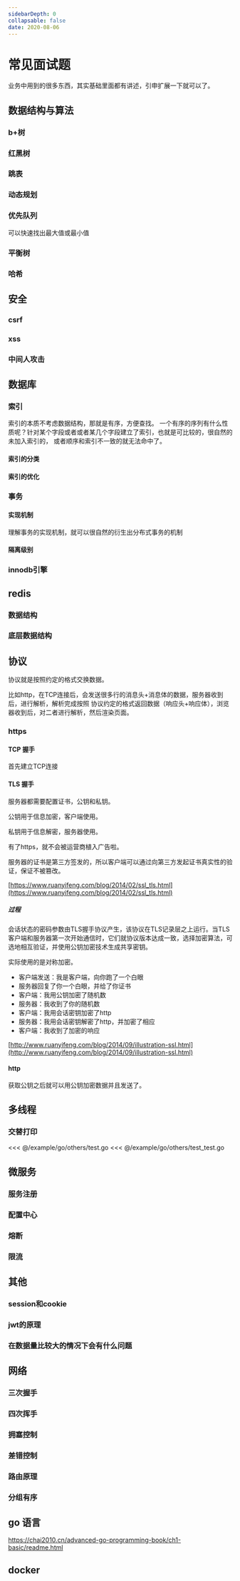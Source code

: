 ```yaml
---
sidebarDepth: 0
collapsable: false
date: 2020-08-06
---
```


# 常见面试题

业务中用到的很多东西，其实基础里面都有讲述，引申扩展一下就可以了。

## 数据结构与算法

### b+树

### 红黑树

### 跳表

### 动态规划

### 优先队列

可以快速找出最大值或最小值

### 平衡树

### 哈希

## 安全

### csrf

### xss

### 中间人攻击

## 数据库

### 索引

索引的本质不考虑数据结构，那就是有序，方便查找。
一个有序的序列有什么性质呢？针对某个字段或者或者某几个字段建立了索引，也就是可比较的，很自然的未加入索引的，
或者顺序和索引不一致的就无法命中了。

#### 索引的分类

#### 索引的优化

### 事务

#### 实现机制

理解事务的实现机制，就可以很自然的衍生出分布式事务的机制

#### 隔离级别

### innodb引擎

## redis

### 数据结构

### 底层数据结构

## 协议

协议就是按照约定的格式交换数据。

比如http，在TCP连接后，会发送很多行的消息头+消息体的数据，服务器收到后，进行解析，解析完成按照
协议约定的格式返回数据（响应头+响应体），浏览器收到后，对二者进行解析，然后渲染页面。

### https

#### TCP 握手

首先建立TCP连接

#### TLS 握手

服务器都需要配置证书，公钥和私钥。

公钥用于信息加密，客户端使用。

私钥用于信息解密，服务器使用。

有了https，就不会被运营商植入广告啦。

服务器的证书是第三方签发的，所以客户端可以通过向第三方发起证书真实性的验证，保证不被篡改。

[https://www.ruanyifeng.com/blog/2014/02/ssl_tls.html](https://www.ruanyifeng.com/blog/2014/02/ssl_tls.html)

##### 过程

会话状态的密码参数由TLS握手协议产生，该协议在TLS记录层之上运行。当TLS客户端和服务器第一次开始通信时，它们就协议版本达成一致，选择加密算法，可选地相互验证，并使用公钥加密技术生成共享密钥。

实际使用的是对称加密。

- 客户端发送：我是客户端，向你跑了一个白眼
- 服务器回复了你一个白眼，并给了你证书
- 客户端：我用公钥加密了随机数
- 服务器：我收到了你的随机数
- 客户端：我用会话密钥加密了http
- 服务器：我用会话密钥解密了http，并加密了相应
- 客户端：我收到了加密的响应


[http://www.ruanyifeng.com/blog/2014/09/illustration-ssl.html](http://www.ruanyifeng.com/blog/2014/09/illustration-ssl.html)

#### http

获取公钥之后就可以用公钥加密数据并且发送了。

## 多线程

### 交替打印

<<< @/example/go/others/test.go
<<< @/example/go/others/test_test.go

## 微服务

### 服务注册

### 配置中心

### 熔断

### 限流

## 其他

### session和cookie

### jwt的原理

### 在数据量比较大的情况下会有什么问题

## 网络

### 三次握手

### 四次挥手

### 拥塞控制

### 差错控制

### 路由原理

### 分组有序

## go 语言

https://chai2010.cn/advanced-go-programming-book/ch1-basic/readme.html

## docker
